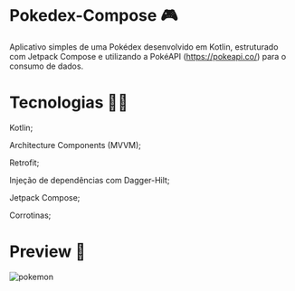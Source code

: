 # Pokedex-Compose :video_game:
Aplicativo simples de uma Pokédex desenvolvido em Kotlin, estruturado com Jetpack Compose e utilizando a PokéAPI (https://pokeapi.co/) para o consumo de dados.

# Tecnologias 👨‍💻

Kotlin;

Architecture Components (MVVM);

Retrofit;

Injeção de dependências com Dagger-Hilt;

Jetpack Compose;

Corrotinas;


# Preview :camera_flash:
![pokemon](https://user-images.githubusercontent.com/117667270/225138189-af17f31d-5942-42e9-af0c-660909cdce92.gif)
